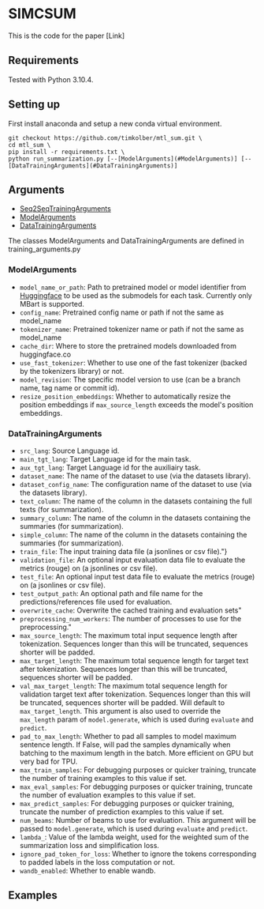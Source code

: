 
# SIMCSUM

This is the code for the paper [Link]




## Requirements

Tested with Python 3.10.4.
## Setting up

First install anaconda and setup a new conda virtual environment.

```
git checkout https://github.com/timkolber/mtl_sum.git \
cd mtl_sum \
pip install -r requirements.txt \
python run_summarization.py [--[ModelArguments](#ModelArguments)] [--[DataTrainingArguments](#DataTrainingArguments)]
```

## Arguments

- [Seq2SeqTrainingArguments](https://huggingface.co/docs/transformers/main/main_classes/trainer#transformers.Seq2SeqTrainingArguments)
- [ModelArguments](#ModelArguments)
- [DataTrainingArguments](#DataTrainingArguments)

The classes ModelArguments and DataTrainingArguments are defined in training_arguments.py

### ModelArguments
- `model_name_or_path`: Path to pretrained model or model identifier from [Huggingface](huggingface.co/models) to be used as the submodels for each task. Currently only MBart is supported.
- `config_name`: Pretrained config name or path if not the same as model_name
- `tokenizer_name`: Pretrained tokenizer name or path if not the same as model_name
- `cache_dir`: Where to store the pretrained models downloaded from huggingface.co
- `use_fast_tokenizer`: Whether to use one of the fast tokenizer (backed by the tokenizers library) or not.
- `model_revision`: The specific model version to use (can be a branch name, tag name or commit id).
- `resize_position_embeddings`: Whether to automatically resize the position embeddings if `max_source_length` exceeds the model's position embeddings.

### DataTrainingArguments
- `src_lang`: Source Language id.
- `main_tgt_lang`: Target Language id for the main task.
- `aux_tgt_lang`: Target Language id for the auxiliairy task.
- `dataset_name`: The name of the dataset to use (via the datasets library).
- `dataset_config_name`: The configuration name of the dataset to use (via the datasets library).
- `text_column`: The name of the column in the datasets containing the full texts (for summarization).
- `summary_column`: The name of the column in the datasets containing the summaries (for summarization).
- `simple_column`: The name of the column in the datasets containing the summaries (for summarization).
- `train_file`: The input training data file (a jsonlines or csv file)."}
- `validation_file`: An optional input evaluation data file to evaluate the metrics (rouge) on (a jsonlines or csv file).
- `test_file`: An optional input test data file to evaluate the metrics (rouge) on (a jsonlines or csv file).
- `test_output_path`: An optional path and file name for the predictions/references file used for evaluation.
- `overwrite_cache`: Overwrite the cached training and evaluation sets"
- `preprocessing_num_workers`: The number of processes to use for the preprocessing."
- `max_source_length`: The maximum total input sequence length after tokenization. Sequences longer than this will be truncated, sequences shorter will be padded.
- `max_target_length`: The maximum total sequence length for target text after tokenization. Sequences longer than this will be truncated, sequences shorter will be padded.
- `val_max_target_length`: The maximum total sequence length for validation target text after tokenization. Sequences longer than this will be truncated, sequences shorter will be padded. Will default to `max_target_length`. This argument is also used to override the `max_length` param of `model.generate`, which is used during `evaluate` and `predict`.
- `pad_to_max_length`: Whether to pad all samples to model maximum sentence length. If False, will pad the samples dynamically when batching to the maximum length in the batch. More efficient on GPU but very bad for TPU.
- `max_train_samples`: For debugging purposes or quicker training, truncate the number of training examples to this value if set.
- `max_eval_samples`: For debugging purposes or quicker training, truncate the number of evaluation examples to this value if set.
- `max_predict_samples`: For debugging purposes or quicker training, truncate the number of prediction examples to this value if set.
- `num_beams`: Number of beams to use for evaluation. This argument will be passed to `model.generate`, which is used during `evaluate` and `predict`.
- `lambda_`: Value of the lambda weight, used for the weighted sum of the summarization loss and simplification loss.
- `ignore_pad_token_for_loss`: Whether to ignore the tokens corresponding to padded labels in the loss computation or not.
- `wandb_enabled`: Whether to enable wandb.

## Examples
